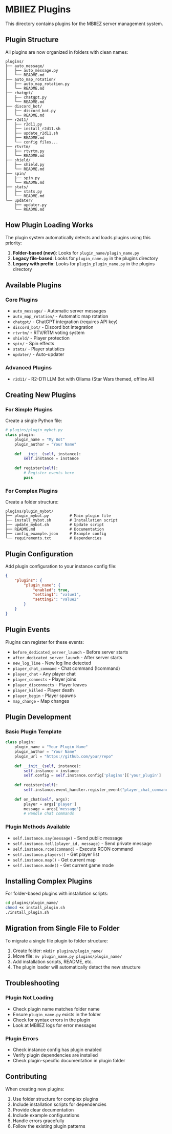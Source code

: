 # MBIIEZ Plugins

This directory contains plugins for the MBIIEZ server management system.

## Plugin Structure

All plugins are now organized in folders with clean names:

```
plugins/
├── auto_message/
│   ├── auto_message.py
│   └── README.md
├── auto_map_rotation/
│   ├── auto_map_rotation.py
│   └── README.md
├── chatgpt/
│   ├── chatgpt.py
│   └── README.md
├── discord_bot/
│   ├── discord_bot.py
│   └── README.md
├── r2d11/
│   ├── r2d11.py
│   ├── install_r2d11.sh
│   ├── update_r2d11.sh
│   ├── README.md
│   └── config files...
├── rtvrtm/
│   ├── rtvrtm.py
│   └── README.md
├── shield/
│   ├── shield.py
│   └── README.md
├── spin/
│   ├── spin.py
│   └── README.md
├── stats/
│   ├── stats.py
│   └── README.md
└── updater/
    ├── updater.py
    └── README.md
```

## How Plugin Loading Works

The plugin system automatically detects and loads plugins using this priority:

1. **Folder-based (new)**: Looks for `plugin_name/plugin_name.py`
2. **Legacy file-based**: Looks for `plugin_name.py` in the plugins directory
3. **Legacy with prefix**: Looks for `plugin_plugin_name.py` in the plugins directory

## Available Plugins

### Core Plugins
- `auto_message/` - Automatic server messages
- `auto_map_rotation/` - Automatic map rotation
- `chatgpt/` - ChatGPT integration (requires API key)
- `discord_bot/` - Discord bot integration
- `rtvrtm/` - RTV/RTM voting system
- `shield/` - Player protection
- `spin/` - Spin effects
- `stats/` - Player statistics
- `updater/` - Auto-updater

### Advanced Plugins
- `r2d11/` - R2-D11 LLM Bot with Ollama (Star Wars themed, offline AI)

## Creating New Plugins

### For Simple Plugins
Create a single Python file:
```python
# plugins/plugin_mybot.py
class plugin:
    plugin_name = "My Bot"
    plugin_author = "Your Name"
    
    def __init__(self, instance):
        self.instance = instance
        
    def register(self):
        # Register events here
        pass
```

### For Complex Plugins
Create a folder structure:
```
plugins/plugin_mybot/
├── plugin_mybot.py         # Main plugin file
├── install_mybot.sh        # Installation script
├── update_mybot.sh         # Update script
├── README.md               # Documentation
├── config_example.json     # Example config
└── requirements.txt        # Dependencies
```

## Plugin Configuration

Add plugin configuration to your instance config file:

```json
{
    "plugins": {
        "plugin_name": {
            "enabled": true,
            "setting1": "value1",
            "setting2": "value2"
        }
    }
}
```

## Plugin Events

Plugins can register for these events:

- `before_dedicated_server_launch` - Before server starts
- `after_dedicated_server_launch` - After server starts
- `new_log_line` - New log line detected
- `player_chat_command` - Chat command (!command)
- `player_chat` - Any player chat
- `player_connects` - Player joins
- `player_disconnects` - Player leaves
- `player_killed` - Player death
- `player_begin` - Player spawns
- `map_change` - Map changes

## Plugin Development

### Basic Plugin Template
```python
class plugin:
    plugin_name = "Your Plugin Name"
    plugin_author = "Your Name"
    plugin_url = "https://github.com/your/repo"
    
    def __init__(self, instance):
        self.instance = instance
        self.config = self.instance.config['plugins']['your_plugin']
        
    def register(self):
        self.instance.event_handler.register_event("player_chat_command", self.on_chat)
        
    def on_chat(self, args):
        player = args['player']
        message = args['message']
        # Handle chat commands
```

### Plugin Methods Available
- `self.instance.say(message)` - Send public message
- `self.instance.tell(player_id, message)` - Send private message
- `self.instance.rcon(command)` - Execute RCON command
- `self.instance.players()` - Get player list
- `self.instance.map()` - Get current map
- `self.instance.mode()` - Get current game mode

## Installing Complex Plugins

For folder-based plugins with installation scripts:

```bash
cd plugins/plugin_name/
chmod +x install_plugin.sh
./install_plugin.sh
```

## Migration from Single File to Folder

To migrate a single file plugin to folder structure:

1. Create folder: `mkdir plugins/plugin_name/`
2. Move file: `mv plugin_name.py plugins/plugin_name/`
3. Add installation scripts, README, etc.
4. The plugin loader will automatically detect the new structure

## Troubleshooting

### Plugin Not Loading
- Check plugin name matches folder name
- Ensure `plugin_name.py` exists in the folder
- Check for syntax errors in the plugin
- Look at MBIIEZ logs for error messages

### Plugin Errors
- Check instance config has plugin enabled
- Verify plugin dependencies are installed
- Check plugin-specific documentation in plugin folder

## Contributing

When creating new plugins:

1. Use folder structure for complex plugins
2. Include installation scripts for dependencies
3. Provide clear documentation
4. Include example configurations
5. Handle errors gracefully
6. Follow the existing plugin patterns
